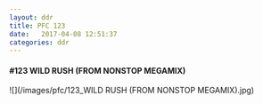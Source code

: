 ```yaml
---
layout: ddr
title: PFC 123
date:   2017-04-08 12:51:37
categories: ddr
---
```


#### **#123** WILD RUSH (FROM NONSTOP MEGAMIX)
![](/images/pfc/123_WILD RUSH (FROM NONSTOP MEGAMIX).jpg)
